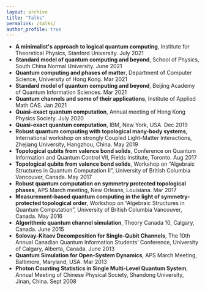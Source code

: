 ```yaml
---
layout: archive
title: "Talks"
permalink: /talks/
author_profile: true
---
```


* **A minimalist's approach to logical quantum computing**, Institute for Theoretical Physics, Stanford University. July 2021
* **Standard model of quantum computing and beyond**, School of Physics, South China Normal University. June 2021
* **Quantum computing and phases of matter**, Department of Computer Science, University of Hong Kong. Mar 2021
* **Standard model of quantum computing and beyond**, Beijing Academy of Quantum Information Sciences. Mar 2021
* **Quantum channels and some of their applications**, Institute of Applied Math CAS. Jan 2021
* **Quasi-exact quantum computation**, Annual meeting of Hong Kong Physics Society. July 2020
* **Quasi-exact quantum computation**, IBM, New York, USA. Dec 2019
* **Robust quantum computing with topological many-body systems**, International workshop on strongly Coupled Light-Matter Interactions, Zhejiang University, Hangzhou, China. May 2019
* **Topological qubits from valence bond solids**, Conference on Quantum Information and Quantum Control VII, Fields Institute, Toronto. Aug 2017
* **Topological qubits from valence bond solids**, Workshop on “Algebraic Structures in Quantum Computation II”, University of
British Columbia Vancouver, Canada. May 2017
* **Robust quantum computation on symmetry protected topological phases**, APS March meeting, New Orleans, Louisiana. Mar 2017
* **Measurement-based quantum computing in the light of symmetry-protected topological order**, Workshop on “Algebraic Structures in Quantum Computation”, University of British Columbia Vancouver, Canada. May 2016
* **Algorithmic quantum channel simulation**, Theory Canada 10, Calgary, Canada. June 2015
* **Solovay-Kitaev Decomposition for Single-Qubit Channels**, The 10th Annual Canadian Quantum Information Students’ Conference, University
of Calgary, Alberta, Canada. June 2013
* **Quantum Simulation for Open-System Dynamics**, APS March Meeting, Baltimore, Maryland, USA. Mar 2013
* **Photon Counting Statistics in Single Multi-Level Quantum System**, Annual Meeting of Chinese Physical Society, Shandong University, Jinan, China. Sept 2008
